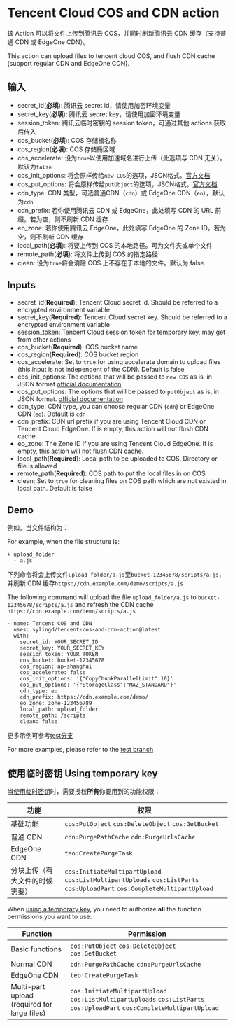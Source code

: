 # Tencent Cloud COS and CDN action

该 Action 可以将文件上传到腾讯云 COS，并同时刷新腾讯云 CDN 缓存（支持普通 CDN 或 EdgeOne CDN）。

This action can upload files to tencent cloud COS, and flush CDN cache (support regular CDN and EdgeOne CDN).

## 输入

- secret_id(**必填**): 腾讯云 secret id，请使用加密环境变量
- secret_key(**必填**): 腾讯云 secret key，请使用加密环境变量
- session_token: 腾讯云临时密钥的 session token，可通过其他 actions 获取后传入
- cos_bucket(**必填**): COS 存储桶名称
- cos_region(**必填**): COS 存储桶区域
- cos_accelerate: 设为`true`以使用加速域名进行上传（此选项与 CDN 无关）。默认为`false`
- cos_init_options: 将会原样传给`new COS`的选项，JSON格式。[官方文档](https://cloud.tencent.com/document/product/436/8629)
- cos_put_options: 将会原样传给`putObject`的选项，JSON格式。[官方文档](https://cloud.tencent.com/document/product/436/64980)
- cdn_type: CDN 类型，可选普通CDN（`cdn`）或 EdgeOne CDN（`eo`），默认为`cdn`
- cdn_prefix: 若你使用腾讯云 CDN 或 EdgeOne，此处填写 CDN 的 URL 前缀。若为空，则不刷新 CDN 缓存
- eo_zone: 若你使用腾讯云 EdgeOne，此处填写 EdgeOne 的 Zone ID。若为空，则不刷新 CDN 缓存
- local_path(**必填**): 将要上传到 COS 的本地路径。可为文件夹或单个文件
- remote_path(**必填**): 将文件上传到 COS 的指定路径
- clean: 设为`true`将会清除 COS 上不存在于本地的文件。默认为 false

## Inputs

- secret_id(**Required**): Tencent Cloud secret id. Should be referred to a encrypted environment variable
- secret_key(**Required**): Tencent Cloud secret key. Should be referred to a encrypted environment variable
- session_token: Tencent Cloud session token for temporary key, may get from other actions
- cos_bucket(**Required**): COS bucket name
- cos_region(**Required**): COS bucket region
- cos_accelerate: Set to `true` for using accelerate domain to upload files (this input is not independent of the CDN). Default is false
- cos_init_options: The options that will be passed to `new COS` as is, in JSON format.[official documentation](https://www.tencentcloud.com/document/product/436/8629)
- cos_put_options: The options that will be passed to `putObject` as is, in JSON format. [official documentation](https://www.tencentcloud.com/document/product/436/7749)
- cdn_type: CDN type, you can choose regular CDN (`cdn`) or EdgeOne CDN (`eo`). Default is `cdn`
- cdn_prefix: CDN url prefix if you are using Tencent Cloud CDN or Tencent Cloud EdgeOne. If is empty, this action will not flush CDN cache.
- eo_zone: The Zone ID if you are using Tencent Cloud EdgeOne. If is empty, this action will not flush CDN cache.
- local_path(**Required**): Local path to be uploaded to COS. Directory or file is allowed
- remote_path(**Required**): COS path to put the local files in on COS
- clean: Set to `true` for cleaning files on COS path which are not existed in local path. Default is false

## Demo

例如，当文件结构为：

For example, when the file structure is:

```
+ upload_folder
  - a.js
```

下列命令将会上传文件`upload_folder/a.js`至`bucket-12345678/scripts/a.js`，并刷新 CDN 缓存`https://cdn.example.com/demo/scripts/a.js`

The following command will upload the file `upload_folder/a.js` to `bucket-12345678/scripts/a.js` and refresh the CDN cache `https://cdn.example.com/demo/scripts/a.js`

```
- name: Tencent COS and CDN
  uses: sylingd/tencent-cos-and-cdn-action@latest
  with:
    secret_id: YOUR_SECRET_ID
    secret_key: YOUR_SECRET_KEY
    session_token: YOUR_TOKEN
    cos_bucket: bucket-12345678
    cos_region: ap-shanghai
    cos_accelerate: false
    cos_init_options: '{"CopyChunkParallelLimit":10}'
    cos_put_options: '{"StorageClass":"MAZ_STANDARD"}'
    cdn_type: eo
    cdn_prefix: https://cdn.example.com/demo/
    eo_zone: zone-123456789
    local_path: upload_folder
    remote_path: /scripts
    clean: false
```

更多示例可参考[test分支](https://github.com/sylingd/tencent-cos-and-cdn-action/tree/test)

For more examples, please refer to the [test branch](https://github.com/sylingd/tencent-cos-and-cdn-action/tree/test)

## 使用临时密钥 Using temporary key

当[使用临时密钥](https://cloud.tencent.com/document/product/1312/48195)时，需要授权**所有**你要用到的功能权限：

| 功能 | 权限 |
| --- | --- |
| 基础功能 | `cos:PutObject` `cos:DeleteObject` `cos:GetBucket` |
| 普通 CDN | `cdn:PurgePathCache` `cdn:PurgeUrlsCache` |
| EdgeOne CDN | `teo:CreatePurgeTask` |
| 分块上传（有大文件的时候需要） | `cos:InitiateMultipartUpload` `cos:ListMultipartUploads` `cos:ListParts` `cos:UploadPart` `cos:CompleteMultipartUpload` |

When [using a temporary key](https://www.tencentcloud.com/document/product/1150/49452), you need to authorize **all** the function permissions you want to use:

| Function | Permission |
| --- | --- |
| Basic functions | `cos:PutObject` `cos:DeleteObject` `cos:GetBucket` |
| Normal CDN | `cdn:PurgePathCache` `cdn:PurgeUrlsCache` |
| EdgeOne CDN | `teo:CreatePurgeTask` |
| Multi-part upload (required for large files) | `cos:InitiateMultipartUpload` `cos:ListMultipartUploads` `cos:ListParts` `cos:UploadPart` `cos:CompleteMultipartUpload` |
